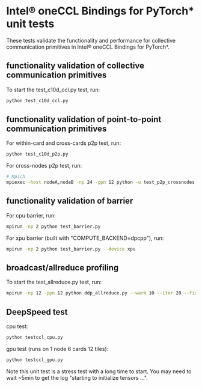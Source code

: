 # Intel® oneCCL Bindings for PyTorch* unit tests

These tests validate the functionality and performance for collective communication primitives in Intel® oneCCL Bindings for PyTorch*.

## functionality validation of collective communication primitives
To start the test_c10d_ccl.py test, run: 

```bash
python test_c10d_ccl.py
```

## functionality validation of point-to-point communication primitives
For within-card and cross-cards p2p test, run:

```bash
python test_c10d_p2p.py
```

For cross-nodes p2p test, run:

```bash
# Mpich
mpiexec -host nodeA,nodeB -np 24 -ppn 12 python -u test_p2p_crossnodes.py --dist_url $NODE_IP --world_size 24
```

## functionality validation of barrier
For cpu barrier, run:

```bash
mpirun -np 2 python test_barrier.py
```

For xpu barrier (built with "COMPUTE_BACKEND=dpcpp"), run:

```bash
mpirun -np 2 python test_barrier.py --device xpu
```

## broadcast/allreduce profiling
To start the test_allreduce.py test, run:

```bash
mpirun -np 12 -ppn 12 python ddp_allreduce.py --warm 10 --iter 20 --fixed
```

## DeepSpeed test
cpu test:
```bash
python testccl_cpu.py
```

gpu test (runs on 1 node 6 cards 12 tiles):
```bash
python testccl_gpu.py
```

Note this unit test is a stress test with a long time to start. You may need to wait ~5min to get the log "starting to initialize tensors ...".


